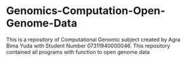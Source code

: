 # Genomics-Computation-Open-Genome-Data
This is a repository of Computational Genomic subject created by Agra Bima Yuda with Student Number 07311940000046. This repository contained all programs with function to open genome data
